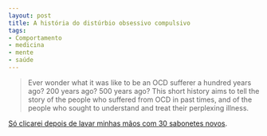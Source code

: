 ```yaml
---
layout: post
title: A história do distúrbio obsessivo compulsivo
tags:
- Comportamento
- medicina
- mente
- saúde
---
```


> Ever wonder what it was like to be an OCD sufferer a hundred years ago? 200 years ago? 500 years ago? This short history aims to tell the story of the people who suffered from OCD in past times, and of the people who sought to understand and treat their perplexing illness.

[Só clicarei depois de lavar minhas mãos com 30 sabonetes novos](http://www.ocdhistory.net/index.html).
